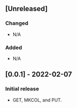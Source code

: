 ## [Unreleased]
### Changed
- N/A

### Added
- N/A

## [0.0.1] - 2022-02-07
### Initial release
- GET, MKCOL, and PUT.

